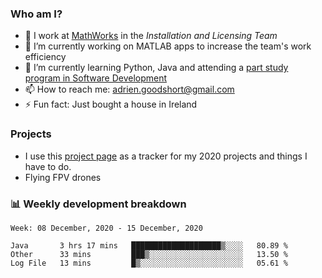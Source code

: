 ### Who am I?

<!--
**goodshort/goodshort** is a ✨ _special_ ✨ repository because its `README.md` (this file) appears on your GitHub profile.
-->

- 💼 I work at [MathWorks](https://www.mathworks.com/) in the _Installation and Licensing Team_
- 🔭 I’m currently working on MATLAB apps to increase the team's work efficiency
- 🌱 I’m currently learning Python, Java and attending a [part study program in Software Development](https://www.goodshort.me/who-am-i/studies#higher-diploma-in-software-development)
- 📫 How to reach me: adrien.goodshort@gmail.com
- ⚡ Fun fact: Just bought a house in Ireland

### Projects

- I use this [project page](https://github.com/users/goodshort/projects/1) as a tracker for my 2020 projects and things I have to do.
- Flying FPV drones

### 📊 Weekly development breakdown

<!--START_SECTION:waka-->
```text
Week: 08 December, 2020 - 15 December, 2020

Java       3 hrs 17 mins   ████████████████████▒░░░░   80.89 % 
Other      33 mins         ███▒░░░░░░░░░░░░░░░░░░░░░   13.50 % 
Log File   13 mins         █▒░░░░░░░░░░░░░░░░░░░░░░░   05.61 % 
```
<!--END_SECTION:waka-->
